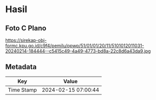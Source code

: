 # Hasil

## Foto C Plano

https://sirekap-obj-formc.kpu.go.id/c9f4/pemilu/ppwp/51/01/01/20/11/5101012011031-20240214-184444--c5415c49-4a49-4773-bd8a-22c8d6a43da9.jpg


## Metadata

| Key        | Value               |
| ---------- | ------------------- |
| Time Stamp | 2024-02-15 07:00:44 |



